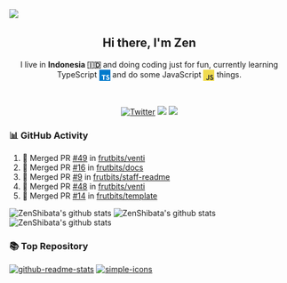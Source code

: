 <img src="https://i.imgur.com/roU0naz.png">
<h2 align="center"> Hi there, I'm Zen</h2>
<p align="center">I live in <b>Indonesia 🇮🇩</b> and doing coding just for fun, currently learning TypeScript <img align="center" alt="Typescript" width="20px" src="https://raw.githubusercontent.com/github/explore/78df643247d429f6cc873026c0622819ad797942/topics/typescript/typescript.png" /> and do some JavaScript <img align="center" alt="JavaScript" width="20px" src="https://raw.githubusercontent.com/github/explore/80688e429a7d4ef2fca1e82350fe8e3517d3494d/topics/javascript/javascript.png" /> things.</p>

<br />

<p align="center">
  <a href="https://twitter.com/zenshibata"><img alt="Twitter" title="Twitter" src="https://img.shields.io/badge/-Twitter-1DA1F2?style=for-the-badge&logo=twitter&logoColor=white"/></a>
  <a href="https://frutbits.org/discord" alt="FrutBits Indonesia">
    <img src="https://img.shields.io/badge/-Discord-7289DA?style=for-the-badge&logoColor=white&logo=discord"/></a>
  <a href="https://www.instagram.com/zenshibata" alt="@zenshibata">
    <img src="https://img.shields.io/badge/-Instagram-7339B0?style=for-the-badge&logoColor=white&logo=instagram"/></a>
</p>

### 📊 GitHub Activity
<!--START_SECTION:activity-->
1. 🎉 Merged PR [#49](https://github.com/frutbits/venti/pull/49) in [frutbits/venti](https://github.com/frutbits/venti)
2. 🎉 Merged PR [#16](https://github.com/frutbits/docs/pull/16) in [frutbits/docs](https://github.com/frutbits/docs)
3. 🎉 Merged PR [#9](https://github.com/frutbits/staff-readme/pull/9) in [frutbits/staff-readme](https://github.com/frutbits/staff-readme)
4. 🎉 Merged PR [#48](https://github.com/frutbits/venti/pull/48) in [frutbits/venti](https://github.com/frutbits/venti)
5. 🎉 Merged PR [#14](https://github.com/frutbits/template/pull/14) in [frutbits/template](https://github.com/frutbits/template)
<!--END_SECTION:activity-->

![ZenShibata's github stats](https://denvercoder1-github-readme-stats.vercel.app/api?username=ZenShibata&show_icons=true&count_private=true&theme=react&hide_border=true&bg_color=1F222E&title_color=F85D7F&icon_color=F8D866)
![ZenShibata's github stats](https://github-readme-streak-stats.herokuapp.com/?user=ZenShibata&theme=monokai-metallian&hide_border=true)
<br />
![ZenShibata's github stats](https://activity-graph.herokuapp.com/graph?username=ZenShibata&bg_color=1F222E&color=F8D866&line=F85D7F&point=FFFFFF&hide_border=true)

### 📚 Top Repository
  <a href="https://github.com/frutbits/venti"><img width="282" src="https://denvercoder1-github-readme-stats.vercel.app/api/pin/?username=frutbits&repo=venti&theme=react&bg_color=1F222E&title_color=F85D7F&icon_color=F8D866&hide_border=true&show_icons=false" alt="github-readme-stats"></a>
  <a href="https://github.com/frutbits/sapphire-plugins"><img width="282" src="https://denvercoder1-github-readme-stats.vercel.app/api/pin/?username=frutbits&repo=sapphire-plugins&theme=react&bg_color=1F222E&title_color=F85D7F&icon_color=F8D866&hide_border=true&show_icons=false" alt="simple-icons"></a>
